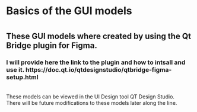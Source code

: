 <h1> Basics of the GUI models <h1/>
<h2> These GUI models where created by using the Qt Bridge plugin for Figma. </h2>
<h3> I will provide here the link to the plugin and how to intsall and use it. https://doc.qt.io/qtdesignstudio/qtbridge-figma-setup.html
 </h3>
<br/>These models can be viewed in the UI Design tool QT Design Studio. 
<br/>There will be future modifications to these models later along the line.
